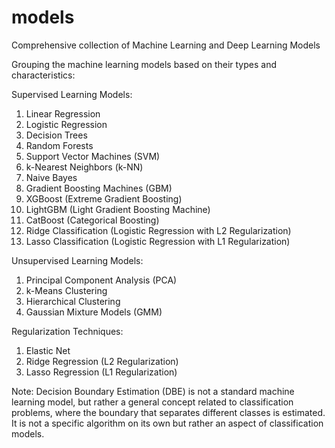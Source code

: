 # models
Comprehensive collection of Machine Learning and Deep Learning Models



Grouping the machine learning models based on their types and characteristics:

Supervised Learning Models:
1. Linear Regression
2. Logistic Regression
3. Decision Trees
4. Random Forests
5. Support Vector Machines (SVM)
6. k-Nearest Neighbors (k-NN)
7. Naive Bayes
8. Gradient Boosting Machines (GBM)
9. XGBoost (Extreme Gradient Boosting)
10. LightGBM (Light Gradient Boosting Machine)
11. CatBoost (Categorical Boosting)
12. Ridge Classification (Logistic Regression with L2 Regularization)
13. Lasso Classification (Logistic Regression with L1 Regularization)

Unsupervised Learning Models:
1. Principal Component Analysis (PCA)
2. k-Means Clustering
3. Hierarchical Clustering
4. Gaussian Mixture Models (GMM)

Regularization Techniques:
1. Elastic Net
2. Ridge Regression (L2 Regularization)
3. Lasso Regression (L1 Regularization)

Note: Decision Boundary Estimation (DBE) is not a standard machine learning model, but rather a general concept related to classification problems, where the boundary that separates different classes is estimated. It is not a specific algorithm on its own but rather an aspect of classification models.



